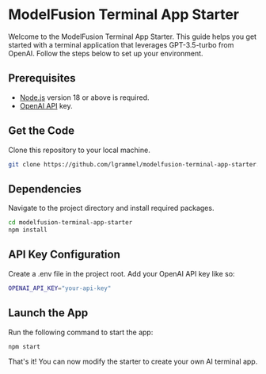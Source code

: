 # ModelFusion Terminal App Starter

Welcome to the ModelFusion Terminal App Starter. This guide helps you get started with a terminal application that leverages GPT-3.5-turbo from OpenAI. Follow the steps below to set up your environment.

## Prerequisites

- [Node.js](https://nodejs.org/en/download/) version 18 or above is required.
- [OpenAI API](https://platform.openai.com/overview) key.

## Get the Code

Clone this repository to your local machine.

```sh
git clone https://github.com/lgrammel/modelfusion-terminal-app-starter.git
```

## Dependencies

Navigate to the project directory and install required packages.

```sh
cd modelfusion-terminal-app-starter
npm install
```

## API Key Configuration

Create a .env file in the project root.
Add your OpenAI API key like so:

```sh
OPENAI_API_KEY="your-api-key"
```

## Launch the App

Run the following command to start the app:

```sh
npm start
```

That's it! You can now modify the starter to create your own AI terminal app.
